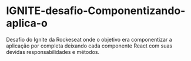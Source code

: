 # IGNITE-desafio-Componentizando-aplica-o
Desafio do Ignite da Rockeseat onde o objetivo era componentizar a aplicação por completa deixando cada componente React com suas devidas responsabilidades e métodos.
